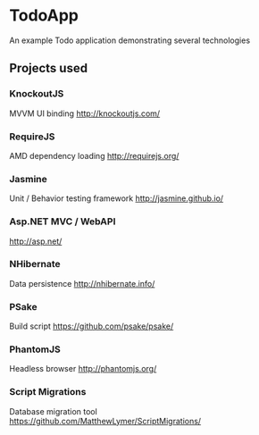# TodoApp
An example Todo application demonstrating several technologies

## Projects used

### KnockoutJS
MVVM UI binding
http://knockoutjs.com/

### RequireJS
AMD dependency loading
http://requirejs.org/

### Jasmine
Unit / Behavior testing framework
http://jasmine.github.io/

### Asp.NET MVC / WebAPI
http://asp.net/

### NHibernate
Data persistence
http://nhibernate.info/

### PSake
Build script
https://github.com/psake/psake/

### PhantomJS
Headless browser
http://phantomjs.org/

### Script Migrations
Database migration tool
https://github.com/MatthewLymer/ScriptMigrations/

